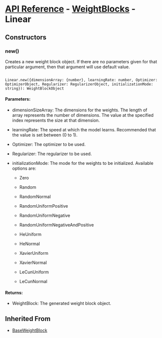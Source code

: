 # [API Reference](../../API.md) - [WeightBlocks](../WeightBlocks.md) - Linear

## Constructors

### new()

Creates a new weight block object. If there are no parameters given for that particular argument, then that argument will use default value.

```

Linear.new({dimensionArray: {number}, learningRate: number, Optimizer: OptimizerObject, Regularizer: RegularizerObject, initializationMode: string}): WeightBlockObject

```

#### Parameters:

* dimensionSizeArray: The dimensions for the weights. The length of array represents the number of dimensions. The value at the specified index represents the size at that dimension.

* learningRate: The speed at which the model learns. Recommended that the value is set between (0 to 1).

* Optimizer: The optimizer to be used.

* Regularizer: The regularizer to be used.

* initializationMode: The mode for the weights to be initialized. Available options are:

	* Zero

	* Random

	* RandomNormal

	* RandomUniformPositive

	* RandomUniformNegative

	* RandomUniformNegativeAndPositive

	* HeUniform

	* HeNormal

	* XavierUniform

	* XavierNormal

	* LeCunUniform

	* LeCunNormal

#### Returns:

* WeightBlock: The generated weight block object.

## Inherited From

* [BaseWeightBlock](BaseWeightBlock.md)
